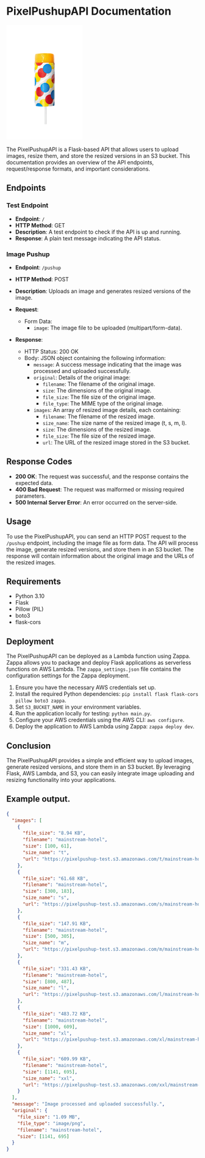 # PixelPushupAPI Documentation

![Image Alt Text](images/pushup.webp)

The PixelPushupAPI is a Flask-based API that allows users to upload images, resize them, and store the resized versions in an S3 bucket. This documentation provides an overview of the API endpoints, request/response formats, and important considerations.

## Endpoints

### Test Endpoint

- **Endpoint**: `/`
- **HTTP Method**: GET
- **Description**: A test endpoint to check if the API is up and running.
- **Response**: A plain text message indicating the API status.

### Image Pushup

- **Endpoint**: `/pushup`
- **HTTP Method**: POST
- **Description**: Uploads an image and generates resized versions of the image.
- **Request**:

  - Form Data:
    - `image`: The image file to be uploaded (multipart/form-data).

- **Response**:
  - HTTP Status: 200 OK
  - Body: JSON object containing the following information:
    - `message`: A success message indicating that the image was processed and uploaded successfully.
    - `original`: Details of the original image:
      - `filename`: The filename of the original image.
      - `size`: The dimensions of the original image.
      - `file_size`: The file size of the original image.
      - `file_type`: The MIME type of the original image.
    - `images`: An array of resized image details, each containing:
      - `filename`: The filename of the resized image.
      - `size_name`: The size name of the resized image (t, s, m, l).
      - `size`: The dimensions of the resized image.
      - `file_size`: The file size of the resized image.
      - `url`: The URL of the resized image stored in the S3 bucket.

## Response Codes

- **200 OK**: The request was successful, and the response contains the expected data.
- **400 Bad Request**: The request was malformed or missing required parameters.
- **500 Internal Server Error**: An error occurred on the server-side.

## Usage

To use the PixelPushupAPI, you can send an HTTP POST request to the `/pushup` endpoint, including the image file as form data. The API will process the image, generate resized versions, and store them in an S3 bucket. The response will contain information about the original image and the URLs of the resized images.

## Requirements

- Python 3.10
- Flask
- Pillow (PIL)
- boto3
- flask-cors

## Deployment

The PixelPushupAPI can be deployed as a Lambda function using Zappa. Zappa allows you to package and deploy Flask applications as serverless functions on AWS Lambda. The `zappa_settings.json` file contains the configuration settings for the Zappa deployment.

1. Ensure you have the necessary AWS credentials set up.
2. Install the required Python dependencies: `pip install flask flask-cors pillow boto3 zappa`.
3. Set `S3_BUCKET_NAME` in your environment variables.
4. Run the application locally for testing: `python main.py`.
5. Configure your AWS credentials using the AWS CLI: `aws configure`.
6. Deploy the application to AWS Lambda using Zappa: `zappa deploy dev`.

## Conclusion

The PixelPushupAPI provides a simple and efficient way to upload images, generate resized versions, and store them in an S3 bucket. By leveraging Flask, AWS Lambda, and S3, you can easily integrate image uploading and resizing functionality into your applications.

## Example output.

```json
{
  "images": [
    {
      "file_size": "8.94 KB",
      "filename": "mainstream-hotel",
      "size": [100, 61],
      "size_name": "t",
      "url": "https://pixelpushup-test.s3.amazonaws.com/t/mainstream-hotel.webp"
    },
    {
      "file_size": "61.68 KB",
      "filename": "mainstream-hotel",
      "size": [300, 183],
      "size_name": "s",
      "url": "https://pixelpushup-test.s3.amazonaws.com/s/mainstream-hotel.webp"
    },
    {
      "file_size": "147.91 KB",
      "filename": "mainstream-hotel",
      "size": [500, 305],
      "size_name": "m",
      "url": "https://pixelpushup-test.s3.amazonaws.com/m/mainstream-hotel.webp"
    },
    {
      "file_size": "331.43 KB",
      "filename": "mainstream-hotel",
      "size": [800, 487],
      "size_name": "l",
      "url": "https://pixelpushup-test.s3.amazonaws.com/l/mainstream-hotel.webp"
    },
    {
      "file_size": "483.72 KB",
      "filename": "mainstream-hotel",
      "size": [1000, 609],
      "size_name": "xl",
      "url": "https://pixelpushup-test.s3.amazonaws.com/xl/mainstream-hotel.webp"
    },
    {
      "file_size": "609.99 KB",
      "filename": "mainstream-hotel",
      "size": [1141, 695],
      "size_name": "xxl",
      "url": "https://pixelpushup-test.s3.amazonaws.com/xxl/mainstream-hotel.webp"
    }
  ],
  "message": "Image processed and uploaded successfully.",
  "original": {
    "file_size": "1.09 MB",
    "file_type": "image/png",
    "filename": "mainstream-hotel",
    "size": [1141, 695]
  }
}
```
